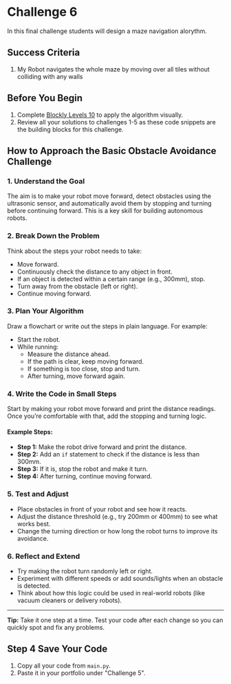 # Challenge 6

In this final challenge students will design a maze navigation alorythm.

## Success Criteria

1. My Robot navigates the whole maze by moving over all tiles without colliding with any walls

## Before You Begin

1. Complete [Blockly Levels 10](https://blockly.games/maze?lang=en&level=7&&skin=0) to apply the algorithm visually.
2. Review all your solutions to challenges 1-5 as these code snippets are the building blocks for this challenge.

## How to Approach the Basic Obstacle Avoidance Challenge

### 1. **Understand the Goal**

The aim is to make your robot move forward, detect obstacles using the ultrasonic sensor, and automatically avoid them by stopping and turning before continuing forward. This is a key skill for building autonomous robots.

### 2. **Break Down the Problem**

Think about the steps your robot needs to take:

- Move forward.
- Continuously check the distance to any object in front.
- If an object is detected within a certain range (e.g., 300mm), stop.
- Turn away from the obstacle (left or right).
- Continue moving forward.

### 3. **Plan Your Algorithm**

Draw a flowchart or write out the steps in plain language. For example:

- Start the robot.
- While running:
  - Measure the distance ahead.
  - If the path is clear, keep moving forward.
  - If something is too close, stop and turn.
  - After turning, move forward again.

### 4. **Write the Code in Small Steps**

Start by making your robot move forward and print the distance readings. Once you’re comfortable with that, add the stopping and turning logic.

#### Example Steps:

- **Step 1:** Make the robot drive forward and print the distance.
- **Step 2:** Add an `if` statement to check if the distance is less than 300mm.
- **Step 3:** If it is, stop the robot and make it turn.
- **Step 4:** After turning, continue moving forward.

### 5. **Test and Adjust**

- Place obstacles in front of your robot and see how it reacts.
- Adjust the distance threshold (e.g., try 200mm or 400mm) to see what works best.
- Change the turning direction or how long the robot turns to improve its avoidance.

### 6. **Reflect and Extend**

- Try making the robot turn randomly left or right.
- Experiment with different speeds or add sounds/lights when an obstacle is detected.
- Think about how this logic could be used in real-world robots (like vacuum cleaners or delivery robots).

---

**Tip:** Take it one step at a time. Test your code after each change so you can quickly spot and fix any problems.

## Step 4 Save Your Code

1. Copy all your code from `main.py`.
2. Paste it in your portfolio under "Challenge 5".
